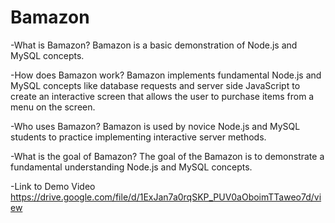 # Bamazon
-What is Bamazon?
Bamazon is a basic demonstration of Node.js and MySQL concepts.

-How does Bamazon work?
Bamazon implements fundamental Node.js and MySQL concepts like database requests and server side JavaScript to create an interactive screen that allows the user to purchase items from a menu on the screen.

-Who uses Bamazon?
Bamazon is used by novice Node.js and MySQL students to practice implementing interactive server methods.

-What is the  goal of Bamazon?
The goal of the Bamazon is to demonstrate a fundamental understanding Node.js and MySQL concepts.

-Link to Demo Video
https://drive.google.com/file/d/1ExJan7a0rqSKP_PUV0aOboimTTaweo7d/view